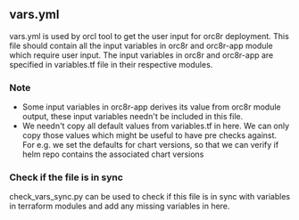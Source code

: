 ## vars.yml

vars.yml is used by orcl tool to get the user input for orc8r deployment. This file should contain all the input variables in orc8r and orc8r-app module which require user input. The input variables in orc8r and orc8r-app are specified in variables.tf file in their respective modules.

### Note

- Some input variables in orc8r-app derives its value from orc8r module output, these input variables needn't be included in this file.
- We needn't copy all default values from variables.tf in here. We can only copy those values which might be useful to have pre checks against. For e.g. we set the defaults for chart versions, so that we can verify if helm repo contains the associated chart versions

### Check if the file is in sync

check_vars_sync.py can be used to check if this file is in sync with variables in terraform modules and add any missing variables in here.
